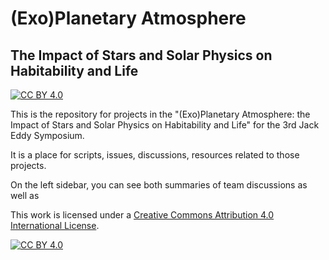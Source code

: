 # (Exo)Planetary Atmosphere
## The Impact of Stars and Solar Physics on Habitability and Life

[![CC BY 4.0][cc-by-shield]][cc-by]

This is the repository for projects in the "(Exo)Planetary Atmosphere: the Impact of Stars and Solar Physics on Habitability and Life" for the 3rd Jack Eddy Symposium. 

It is a place for scripts, issues, discussions, resources related to those projects.

On the left sidebar, you can see both summaries of team discussions as well as 


This work is licensed under a
[Creative Commons Attribution 4.0 International License][cc-by].

[![CC BY 4.0][cc-by-image]][cc-by]

[cc-by]: http://creativecommons.org/licenses/by/4.0/
[cc-by-image]: https://i.creativecommons.org/l/by/4.0/88x31.png
[cc-by-shield]: https://img.shields.io/badge/License-CC%20BY%204.0-lightgrey.svg
